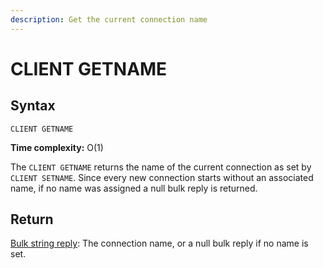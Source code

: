 ```yaml
---
description: Get the current connection name
---
```


# CLIENT GETNAME

## Syntax

    CLIENT GETNAME 

**Time complexity:** O(1)

The `CLIENT GETNAME` returns the name of the current connection as set by `CLIENT SETNAME`. Since every new connection starts without an associated name, if no name was assigned a null bulk reply is returned.

## Return

[Bulk string reply](https://redis.io/docs/reference/protocol-spec#resp-bulk-strings): The connection name, or a null bulk reply if no name is set.
